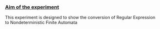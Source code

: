 <u><h3>Aim of the experiment</h3></u>
This experiment is designed to show the conversion of Regular Expression to Nondeterministic Finite Automata